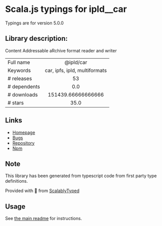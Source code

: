 
# Scala.js typings for ipld__car

Typings are for version 5.0.0

## Library description:
Content Addressable aRchive format reader and writer

|                    |                 |
| ------------------ | :-------------: |
| Full name          | @ipld/car |
| Keywords           | car, ipfs, ipld, multiformats |
| # releases         | 53 |
| # dependents       | 0.0 |
| # downloads        | 151439.66666666666 |
| # stars            | 35.0 |

## Links
- [Homepage](https://github.com/ipld/js-car#readme)
- [Bugs](https://github.com/ipld/js-car/issues)
- [Repository](https://github.com/ipld/js-car)
- [Npm](https://www.npmjs.com/package/%40ipld%2Fcar)
    


## Note
This library has been generated from typescript code from first party type definitions.

Provided with :purple_heart: from [ScalablyTyped](https://github.com/oyvindberg/ScalablyTyped)

## Usage
See [the main readme](../../readme.md) for instructions.


